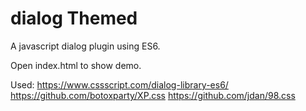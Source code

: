 # dialog Themed

A javascript dialog plugin using ES6.

Open index.html to show demo.

Used:
https://www.cssscript.com/dialog-library-es6/
https://github.com/botoxparty/XP.css
https://github.com/jdan/98.css
